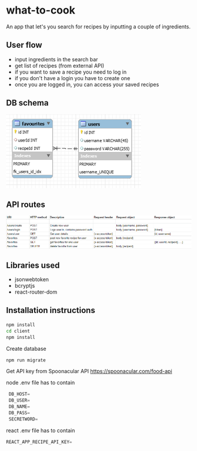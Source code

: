 # what-to-cook

An app that let's you search for recipes by inputting a couple of ingredients.

## User flow

- input ingredients in the search bar
- get list of recipes (from external API)
- if you want to save a recipe you need to log in
- if you don't have a login you have to create one
- once you are logged in, you can access your saved recipes

## DB schema

![DBschema](/images/db_schema.png)

## API routes

![routes](/images/api_routes.png)

## Libraries used

- jsonwebtoken
- bcryptjs
- react-router-dom

## Installation instructions

```cmd
npm install
cd client
npm install
```

Create database

```cmd
npm run migrate
```

Get API key from Spoonacular API
<https://spoonacular.com/food-api>

node .env file has to contain

```javascript
 DB_HOST=
 DB_USER=
 DB_NAME=
 DB_PASS=
 SECRETWORD=
```

react .env file has to contain

```javascript
REACT_APP_RECIPE_API_KEY=
```
